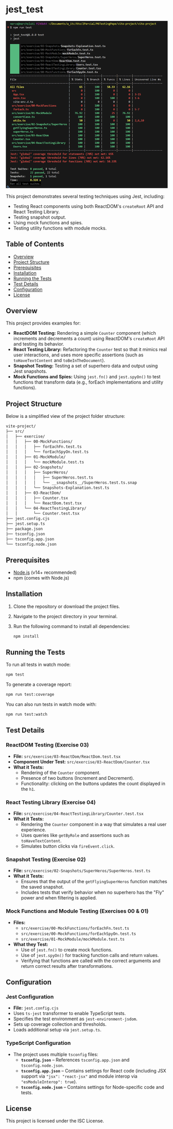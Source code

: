 # jest_test

![](./ProofOfTestsWorking/PassedTests.png)

This project demonstrates several testing techniques using Jest, including:
- Testing React components using both ReactDOM's `createRoot` API and React Testing Library.
- Testing snapshot output.
- Using mock functions and spies.
- Testing utility functions with module mocks.

## Table of Contents

- [Overview](#overview)
- [Project Structure](#project-structure)
- [Prerequisites](#prerequisites)
- [Installation](#installation)
- [Running the Tests](#running-the-tests)
- [Test Details](#test-details)
- [Configuration](#configuration)
- [License](#license)

## Overview

This project provides examples for:
- **ReactDOM Testing:** Rendering a simple `Counter` component (which increments and decrements a count) using ReactDOM's `createRoot` API and testing its behavior.
- **React Testing Library:** Refactoring the `Counter` test so that it mimics real user interactions, and uses more specific assertions (such as `toHaveTextContent` and `toBeInTheDocument`).
- **Snapshot Testing:** Testing a set of superhero data and output using Jest snapshots.
- **Mock Functions and Spies:** Using `jest.fn()` and `jest.spyOn()` to test functions that transform data (e.g., forEach implementations and utility functions).

## Project Structure

Below is a simplified view of the project folder structure:

```
vite-project/
├── src/
│   ├── exercise/
│   │   ├── 00-MockFunctions/
│   │   │   ├── forEachFn.test.ts
│   │   │   └── forEachSpyOn.test.ts
│   │   ├── 01-MockModule/
│   │   │   └── mockModule.test.ts
│   │   ├── 02-Snapshots/
│   │   │   ├── SuperHeros/
│   │   │   │   ├── SuperHeros.test.ts
│   │   │   │   └── __snapshots__/SuperHeros.test.ts.snap
│   │   │   └── Snapshots-Explanation.test.ts
│   │   ├── 03-ReactDom/
│   │   │   ├── Counter.tsx
│   │   │   └── ReactDom.test.tsx
│   │   └── 04-ReactTestingLibrary/
│   │       └── Counter.test.tsx
├── jest.config.cjs
├── jest.setup.ts
├── package.json
├── tsconfig.json
├── tsconfig.app.json
└── tsconfig.node.json
```

## Prerequisites

- [Node.js](https://nodejs.org/) (v14+ recommended)
- npm (comes with Node.js)

## Installation

1. Clone the repository or download the project files.
2. Navigate to the project directory in your terminal.
3. Run the following command to install all dependencies:

   ```bash
   npm install
   ```

## Running the Tests

To run all tests in watch mode:

```bash
npm test
```

To generate a coverage report:

```bash
npm run test:coverage
```

You can also run tests in watch mode with:

```bash
npm run test:watch
```

## Test Details

### ReactDOM Testing (Exercise 03)

- **File:** `src/exercise/03-ReactDom/ReactDom.test.tsx`  
- **Component Under Test:** `src/exercise/03-ReactDom/Counter.tsx`  
- **What it Tests:**
  - Rendering of the `Counter` component.
  - Presence of two buttons (Increment and Decrement).
  - Functionality: clicking on the buttons updates the count displayed in the `h1`.

### React Testing Library (Exercise 04)

- **File:** `src/exercise/04-ReactTestingLibrary/Counter.test.tsx`  
- **What it Tests:**
  - Rendering the `Counter` component in a way that simulates a real user experience.
  - Uses queries like `getByRole` and assertions such as `toHaveTextContent`.
  - Simulates button clicks via `fireEvent.click`.

### Snapshot Testing (Exercise 02)

- **File:** `src/exercise/02-Snapshots/SuperHeros/SuperHeros.test.ts`  
- **What it Tests:**
  - Ensures that the output of the `getFlyingSuperHeros` function matches the saved snapshot.
  - Includes tests that verify behavior when no superhero has the "Fly" power and when filtering is applied.

### Mock Functions and Module Testing (Exercises 00 & 01)

- **Files:**  
  - `src/exercise/00-MockFunctions/forEachFn.test.ts`
  - `src/exercise/00-MockFunctions/forEachSpyOn.test.ts`
  - `src/exercise/01-MockModule/mockModule.test.ts`  
- **What they Test:**
  - Use of `jest.fn()` to create mock functions.
  - Use of `jest.spyOn()` for tracking function calls and return values.
  - Verifying that functions are called with the correct arguments and return correct results after transformations.

## Configuration

### Jest Configuration

- **File:** `jest.config.cjs`  
- Uses `ts-jest` transformer to enable TypeScript tests.
- Specifies the test environment as `jest-environment-jsdom`.
- Sets up coverage collection and thresholds.
- Loads additional setup via `jest.setup.ts`.

### TypeScript Configuration

- The project uses multiple `tsconfig` files:
  - **`tsconfig.json`** – References `tsconfig.app.json` and `tsconfig.node.json`.
  - **`tsconfig.app.json`** – Contains settings for React code (including JSX support via `"jsx": "react-jsx"` and module interop via `"esModuleInterop": true`).
  - **`tsconfig.node.json`** – Contains settings for Node-specific code and tests.

## License

This project is licensed under the ISC License.
